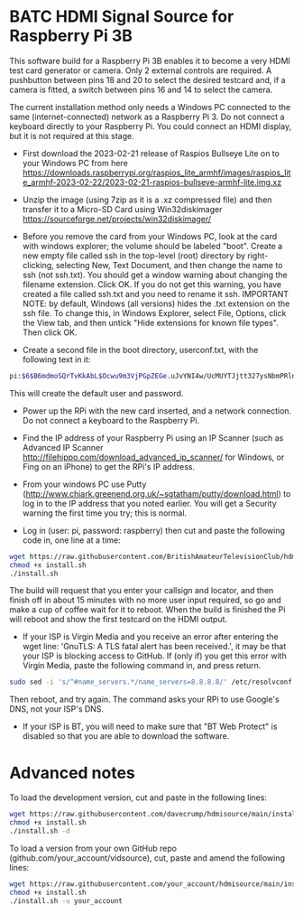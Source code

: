 # BATC HDMI Signal Source for Raspberry Pi 3B 

This software build for a Raspberry Pi 3B enables it to become a very HDMI test card generator or camera.  Only 2 external controls are required.  A pushbutton between pins 18 and 20 to select the desired testcard and, if a camera is fitted, a switch between pins 16 and 14 to select the camera.

The current installation method only needs a Windows PC connected to the same (internet-connected) network as a Raspberry Pi 3.  Do not connect a keyboard directly to your Raspberry Pi.  You could connect an HDMI display, but it is not required at this stage.

- First download the 2023-02-21 release of Raspios Bullseye Lite on to your Windows PC from here https://downloads.raspberrypi.org/raspios_lite_armhf/images/raspios_lite_armhf-2023-02-22/2023-02-21-raspios-bullseye-armhf-lite.img.xz

- Unzip the image (using 7zip as it is a .xz compressed file) and then transfer it to a Micro-SD Card using Win32diskimager https://sourceforge.net/projects/win32diskimager/

- Before you remove the card from your Windows PC, look at the card with windows explorer; the volume should be labeled "boot".  Create a new empty file called ssh in the top-level (root) directory by right-clicking, selecting New, Text Document, and then change the name to ssh (not ssh.txt).  You should get a window warning about changing the filename extension.  Click OK.  If you do not get this warning, you have created a file called ssh.txt and you need to rename it ssh.  IMPORTANT NOTE: by default, Windows (all versions) hides the .txt extension on the ssh file.  To change this, in Windows Explorer, select File, Options, click the View tab, and then untick "Hide extensions for known file types". Then click OK.

- Create a second file in the boot directory, userconf.txt, with the following text in it:
```sh
pi:$6$B6mdmoSQrTvKkAbL$Ocwu9m3VjPGpZEGe.uJvYNI4w/UcMUYTJjtt327ysNbmPRlnROBCvigF0nRsVFH.QhfsLozLj4OJS8lRT442N0
```
This will create the default user and password.

- Power up the RPi with the new card inserted, and a network connection.  Do not connect a keyboard to the Raspberry Pi. 

- Find the IP address of your Raspberry Pi using an IP Scanner (such as Advanced IP Scanner http://filehippo.com/download_advanced_ip_scanner/ for Windows, or Fing on an iPhone) to get the RPi's IP address.

- From your windows PC use Putty (http://www.chiark.greenend.org.uk/~sgtatham/putty/download.html) to log in to the IP address that you noted earlier.  You will get a Security warning the first time you try; this is normal.

- Log in (user: pi, password: raspberry) then cut and paste the following code in, one line at a time:

```sh
wget https://raw.githubusercontent.com/BritishAmateurTelevisionClub/hdmisource/main/install.sh
chmod +x install.sh
./install.sh
```

The build will request that you enter your callsign and locator, and then finish off in about 15 minutes with no more user input required, so go and make a cup of coffee wait for it to reboot.  When the build is finished the Pi will reboot and show the first testcard on the HDMI output.  

- If your ISP is Virgin Media and you receive an error after entering the wget line: 'GnuTLS: A TLS fatal alert has been received.', it may be that your ISP is blocking access to GitHub.  If (only if) you get this error with Virgin Media, paste the following command in, and press return.
```sh
sudo sed -i 's/^#name_servers.*/name_servers=8.8.8.8/' /etc/resolvconf.conf
```
Then reboot, and try again.  The command asks your RPi to use Google's DNS, not your ISP's DNS.

- If your ISP is BT, you will need to make sure that "BT Web Protect" is disabled so that you are able to download the software.

# Advanced notes

To load the development version, cut and paste in the following lines:

```sh
wget https://raw.githubusercontent.com/davecrump/hdmisource/main/install.sh
chmod +x install.sh
./install.sh -d
```

To load a version from your own GitHub repo (github.com/your_account/vidsource), cut, paste and amend the following lines:
```sh
wget https://raw.githubusercontent.com/your_account/hdmisource/main/install.sh
chmod +x install.sh
./install.sh -u your_account
```
